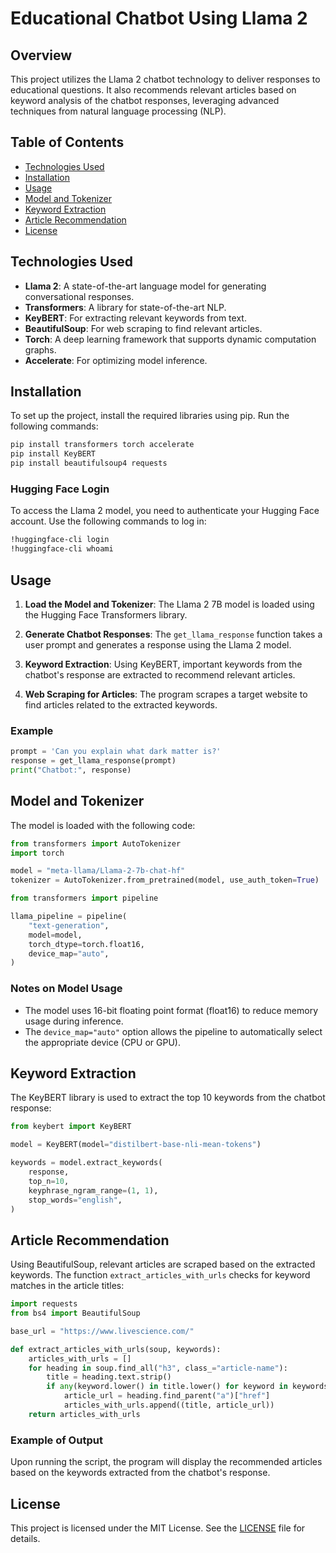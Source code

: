 # Educational Chatbot Using Llama 2

## Overview

This project utilizes the Llama 2 chatbot technology to deliver responses to educational questions. It also recommends relevant articles based on keyword analysis of the chatbot responses, leveraging advanced techniques from natural language processing (NLP).

## Table of Contents

- [Technologies Used](#technologies-used)
- [Installation](#installation)
- [Usage](#usage)
- [Model and Tokenizer](#model-and-tokenizer)
- [Keyword Extraction](#keyword-extraction)
- [Article Recommendation](#article-recommendation)
- [License](#license)

## Technologies Used

- **Llama 2**: A state-of-the-art language model for generating conversational responses.
- **Transformers**: A library for state-of-the-art NLP.
- **KeyBERT**: For extracting relevant keywords from text.
- **BeautifulSoup**: For web scraping to find relevant articles.
- **Torch**: A deep learning framework that supports dynamic computation graphs.
- **Accelerate**: For optimizing model inference.

## Installation

To set up the project, install the required libraries using pip. Run the following commands:

```bash
pip install transformers torch accelerate
pip install KeyBERT
pip install beautifulsoup4 requests
```

### Hugging Face Login

To access the Llama 2 model, you need to authenticate your Hugging Face account. Use the following commands to log in:

```bash
!huggingface-cli login
!huggingface-cli whoami
```

## Usage

1. **Load the Model and Tokenizer**: The Llama 2 7B model is loaded using the Hugging Face Transformers library.

2. **Generate Chatbot Responses**: The `get_llama_response` function takes a user prompt and generates a response using the Llama 2 model.

3. **Keyword Extraction**: Using KeyBERT, important keywords from the chatbot's response are extracted to recommend relevant articles.

4. **Web Scraping for Articles**: The program scrapes a target website to find articles related to the extracted keywords.

### Example

```python
prompt = 'Can you explain what dark matter is?'
response = get_llama_response(prompt)
print("Chatbot:", response)
```

## Model and Tokenizer

The model is loaded with the following code:

```python
from transformers import AutoTokenizer
import torch

model = "meta-llama/Llama-2-7b-chat-hf"
tokenizer = AutoTokenizer.from_pretrained(model, use_auth_token=True)

from transformers import pipeline

llama_pipeline = pipeline(
    "text-generation",
    model=model,
    torch_dtype=torch.float16,
    device_map="auto",
)
```

### Notes on Model Usage

- The model uses 16-bit floating point format (float16) to reduce memory usage during inference.
- The `device_map="auto"` option allows the pipeline to automatically select the appropriate device (CPU or GPU).

## Keyword Extraction

The KeyBERT library is used to extract the top 10 keywords from the chatbot response:

```python
from keybert import KeyBERT

model = KeyBERT(model="distilbert-base-nli-mean-tokens")

keywords = model.extract_keywords(
    response,
    top_n=10,
    keyphrase_ngram_range=(1, 1),
    stop_words="english",
)
```

## Article Recommendation

Using BeautifulSoup, relevant articles are scraped based on the extracted keywords. The function `extract_articles_with_urls` checks for keyword matches in the article titles:

```python
import requests
from bs4 import BeautifulSoup

base_url = "https://www.livescience.com/"

def extract_articles_with_urls(soup, keywords):
    articles_with_urls = []
    for heading in soup.find_all("h3", class_="article-name"):
        title = heading.text.strip()
        if any(keyword.lower() in title.lower() for keyword in keywords):
            article_url = heading.find_parent("a")["href"]
            articles_with_urls.append((title, article_url))
    return articles_with_urls
```

### Example of Output

Upon running the script, the program will display the recommended articles based on the keywords extracted from the chatbot's response.

## License

This project is licensed under the MIT License. See the [LICENSE](LICENSE) file for details.
